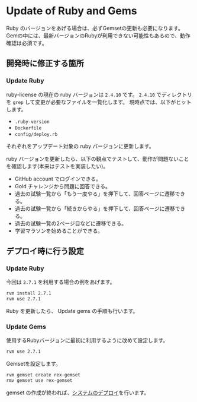 # Update of Ruby and Gems

Ruby のバージョンをあげる場合は、必ずGemsetの更新も必要になります。
Gemの中には、最新バージョンのRubyが利用できない可能性もあるので、動作確認は必須です。

## 開発時に修正する箇所

### Update Ruby

ruby-license の現在の ruby バージョンは `2.4.10` です。
`2.4.10` でディレクトリを `grep` して変更が必要なファイルを一覧化します。
現時点では、以下がヒットします。

* `.ruby-version`
* `Dockerfile`
* `config/deploy.rb`

それぞれをアップデート対象の ruby バージョンに更新します。

ruby バージョンを更新したら、以下の観点でテストして、動作が問題ないことを確認します(本来はテストを実装したい)。

* GitHub account でログインできる。
* Gold チャレンジから問題に回答できる。
* 過去の試験一覧から「もう一度やる」を押下して、回答ページに遷移できる。
* 過去の試験一覧から「続きからやる」を押下して、回答ページに遷移できる。
* 過去の試験一覧の2ページ目などに遷移できる。
* 学習マラソンを始めることができる。

## デプロイ時に行う設定

### Update Ruby

今回は `2.7.1` を利用する場合の例をあげます。

```sh
rvm install 2.7.1
rvm use 2.7.1
```

Ruby を更新したら、 Update gems の手順も行います。

### Update Gems

使用するRubyバージョンに最初に利用するように改めて設定します。

```sh
rvm use 2.7.1
```

Gemsetを設定します。

```sh
rvm gemset create rex-gemset
rmv gemset use rex-gemset
```

gemset の作成が終われば、[システムのデプロイ](update_of_system.md)を行います。
